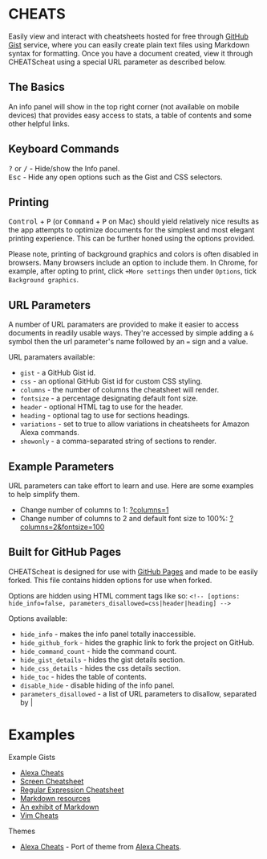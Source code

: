 # CHEATS
Easily view and interact with cheatsheets hosted for free through [GitHub Gist](https://gist.github.com/) service, where you can easily create plain text files using Markdown syntax for formatting. Once you have a document created, view it through CHEATScheat using a special URL parameter as described below.

## The Basics
An info panel will show in the top right corner (not available on mobile devices) that provides easy access to stats, a table of contents and some other helpful links.

## Keyboard Commands
<kbd>?</kbd> or <kbd>/</kbd> - Hide/show the Info panel.  
<kbd>Esc</kbd> - Hide any open options such as the Gist and CSS selectors.  

## Printing
<kbd>Control</kbd> + <kbd>P</kbd> (or <kbd>Command</kbd> + <kbd>P</kbd> on Mac) should yield relatively nice results as the app attempts to optimize documents for the simplest and most elegant printing experience. This can be further honed using the options provided.

Please note, printing of background graphics and colors is often disabled in browsers. Many browsers include an option to include them. In Chrome, for example, after opting to print, click `+More settings` then under `Options`, tick `Background graphics`.

## URL Parameters
A number of URL paramaters are provided to make it easier to access documents in readily usable ways. They're accessed by simple adding a `&` symbol then the url parameter's name followed by an `=` sign and a value.  

URL paramaters available:
- `gist` - a GitHub Gist id.
- `css` - an optional GitHub Gist id for custom CSS styling.
- `columns` - the number of columns the cheatsheet will render.
- `fontsize` - a percentage designating default font size.
- `header` - optional HTML tag to use for the header.
- `heading` - optional tag to use for sections headings.
- `variations` - set to true to allow variations in cheatsheets for Amazon Alexa commands.
- `showonly` - a comma-separated string of sections to render.

## Example Parameters
URL parameters can take effort to learn and use. Here are some examples to help simplify them.
- Change number of columns to 1: [?columns=1](?columns=1)
- Change number of columns to 2 and default font size to 100%: [?columns=2&fontsize=100](?columns=2&fontsize=100)

## Built for GitHub Pages
CHEATScheat is designed for use with [GitHub Pages](https://pages.github.com/) and made to be easily forked. This file contains hidden options for use when forked. 

Options are hidden using HTML comment tags like so:
```<!-- [options: hide_info=false, parameters_disallowed=css|header|heading] -->```

Options available:
- `hide_info` - makes the info panel totally inaccessible.
- `hide_github_fork` - hides the graphic link to fork the project on GitHub.
- `hide_command_count` - hide the command count.
- `hide_gist_details` - hides the gist details section.
- `hide_css_details` - hides the css details section.
- `hide_toc` - hides the table of contents.
- `disable_hide` - disable hiding of the info panel.
- `parameters_disallowed` - a list of URL parameters to disallow, separated by |

# Examples <!-- {$gd_info} -->
<!-- {$gd_help_ribbon} -->
<!-- {$gd_element_count} -->

<!-- {$gd_choice_columns="1,2,3,4"} -->

Example Gists <!-- {$gd_gist} -->
- [Alexa Cheats](https://gist.github.com/2a06603706fd7c2eb5c93f34ed316354)
- [Screen Cheatsheet](https://gist.github.com/af918e1618682638aa82)
- [Regular Expression Cheatsheet](https://gist.github.com/3893f6ac9447f7ee27fe)
- [Markdown resources](https://gist.github.com/eba62d45c82d0767a5a0)
- [An exhibit of Markdown](https://gist.github.com/deb74713e6aff8fdfce2)
- [Vim Cheats](https://gist.github.com/c002acb756d5cf09b1ad98494a81baa3)

Themes <!-- {$gd_css} -->
- [Alexa Cheats](https://gist.github.com/3340cb9dcb273289b51aef3570f5304d) - Port of theme from [Alexa Cheats](https://ugotsta.github.io/alexa-cheats/).

<!-- {$gd_toc="Table of Contents"} -->
<!-- {$gd_hide} -->
